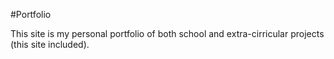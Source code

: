 #Portfolio

This site is my personal portfolio of both school and extra-cirricular projects (this site included).
